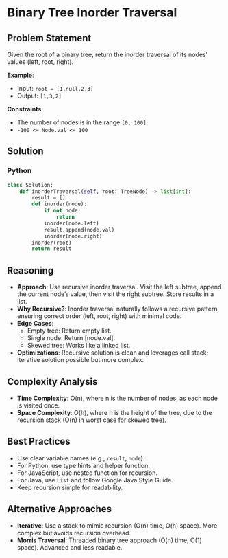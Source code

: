 # Binary Tree Inorder Traversal

## Problem Statement
Given the root of a binary tree, return the inorder traversal of its nodes' values (left, root, right).

**Example**:
- Input: `root = [1,null,2,3]`
- Output: `[1,3,2]`

**Constraints**:
- The number of nodes is in the range `[0, 100]`.
- `-100 <= Node.val <= 100`

## Solution

### Python
```python
class Solution:
    def inorderTraversal(self, root: TreeNode) -> list[int]:
        result = []
        def inorder(node):
            if not node:
                return
            inorder(node.left)
            result.append(node.val)
            inorder(node.right)
        inorder(root)
        return result
```

## Reasoning
- **Approach**: Use recursive inorder traversal. Visit the left subtree, append the current node’s value, then visit the right subtree. Store results in a list.
- **Why Recursive?**: Inorder traversal naturally follows a recursive pattern, ensuring correct order (left, root, right) with minimal code.
- **Edge Cases**:
  - Empty tree: Return empty list.
  - Single node: Return [node.val].
  - Skewed tree: Works like a linked list.
- **Optimizations**: Recursive solution is clean and leverages call stack; iterative solution possible but more complex.

## Complexity Analysis
- **Time Complexity**: O(n), where n is the number of nodes, as each node is visited once.
- **Space Complexity**: O(h), where h is the height of the tree, due to the recursion stack (O(n) in worst case for skewed tree).

## Best Practices
- Use clear variable names (e.g., `result`, `node`).
- For Python, use type hints and helper function.
- For JavaScript, use nested function for recursion.
- For Java, use `List` and follow Google Java Style Guide.
- Keep recursion simple for readability.

## Alternative Approaches
- **Iterative**: Use a stack to mimic recursion (O(n) time, O(h) space). More complex but avoids recursion overhead.
- **Morris Traversal**: Threaded binary tree approach (O(n) time, O(1) space). Advanced and less readable.